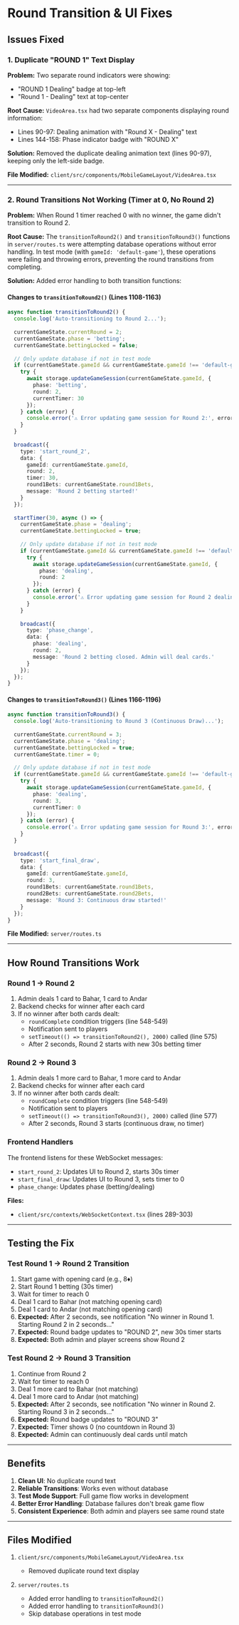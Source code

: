 # Round Transition & UI Fixes

## Issues Fixed

### 1. Duplicate "ROUND 1" Text Display
**Problem:** Two separate round indicators were showing:
- "ROUND 1 Dealing" badge at top-left
- "Round 1 - Dealing" text at top-center

**Root Cause:** `VideoArea.tsx` had two separate components displaying round information:
- Lines 90-97: Dealing animation with "Round X - Dealing" text
- Lines 144-158: Phase indicator badge with "ROUND X"

**Solution:** Removed the duplicate dealing animation text (lines 90-97), keeping only the left-side badge.

**File Modified:** `client/src/components/MobileGameLayout/VideoArea.tsx`

---

### 2. Round Transitions Not Working (Timer at 0, No Round 2)
**Problem:** When Round 1 timer reached 0 with no winner, the game didn't transition to Round 2.

**Root Cause:** The `transitionToRound2()` and `transitionToRound3()` functions in `server/routes.ts` were attempting database operations without error handling. In test mode (with `gameId: 'default-game'`), these operations were failing and throwing errors, preventing the round transitions from completing.

**Solution:** Added error handling to both transition functions:

#### Changes to `transitionToRound2()` (Lines 1108-1163)
```typescript
async function transitionToRound2() {
  console.log('Auto-transitioning to Round 2...');
  
  currentGameState.currentRound = 2;
  currentGameState.phase = 'betting';
  currentGameState.bettingLocked = false;
  
  // Only update database if not in test mode
  if (currentGameState.gameId && currentGameState.gameId !== 'default-game') {
    try {
      await storage.updateGameSession(currentGameState.gameId, {
        phase: 'betting',
        round: 2,
        currentTimer: 30
      });
    } catch (error) {
      console.error('⚠️ Error updating game session for Round 2:', error);
    }
  }
  
  broadcast({
    type: 'start_round_2',
    data: {
      gameId: currentGameState.gameId,
      round: 2,
      timer: 30,
      round1Bets: currentGameState.round1Bets,
      message: 'Round 2 betting started!'
    }
  });
  
  startTimer(30, async () => {
    currentGameState.phase = 'dealing';
    currentGameState.bettingLocked = true;
    
    // Only update database if not in test mode
    if (currentGameState.gameId && currentGameState.gameId !== 'default-game') {
      try {
        await storage.updateGameSession(currentGameState.gameId, {
          phase: 'dealing',
          round: 2
        });
      } catch (error) {
        console.error('⚠️ Error updating game session for Round 2 dealing:', error);
      }
    }
    
    broadcast({
      type: 'phase_change',
      data: { 
        phase: 'dealing', 
        round: 2,
        message: 'Round 2 betting closed. Admin will deal cards.' 
      }
    });
  });
}
```

#### Changes to `transitionToRound3()` (Lines 1166-1196)
```typescript
async function transitionToRound3() {
  console.log('Auto-transitioning to Round 3 (Continuous Draw)...');
  
  currentGameState.currentRound = 3;
  currentGameState.phase = 'dealing';
  currentGameState.bettingLocked = true;
  currentGameState.timer = 0;
  
  // Only update database if not in test mode
  if (currentGameState.gameId && currentGameState.gameId !== 'default-game') {
    try {
      await storage.updateGameSession(currentGameState.gameId, {
        phase: 'dealing',
        round: 3,
        currentTimer: 0
      });
    } catch (error) {
      console.error('⚠️ Error updating game session for Round 3:', error);
    }
  }
  
  broadcast({
    type: 'start_final_draw',
    data: {
      gameId: currentGameState.gameId,
      round: 3,
      round1Bets: currentGameState.round1Bets,
      round2Bets: currentGameState.round2Bets,
      message: 'Round 3: Continuous draw started!'
    }
  });
}
```

**File Modified:** `server/routes.ts`

---

## How Round Transitions Work

### Round 1 → Round 2
1. Admin deals 1 card to Bahar, 1 card to Andar
2. Backend checks for winner after each card
3. If no winner after both cards dealt:
   - `roundComplete` condition triggers (line 548-549)
   - Notification sent to players
   - `setTimeout(() => transitionToRound2(), 2000)` called (line 575)
   - After 2 seconds, Round 2 starts with new 30s betting timer

### Round 2 → Round 3
1. Admin deals 1 more card to Bahar, 1 more card to Andar
2. Backend checks for winner after each card
3. If no winner after both cards dealt:
   - `roundComplete` condition triggers (line 548-549)
   - Notification sent to players
   - `setTimeout(() => transitionToRound3(), 2000)` called (line 577)
   - After 2 seconds, Round 3 starts (continuous draw, no timer)

### Frontend Handlers
The frontend listens for these WebSocket messages:
- `start_round_2`: Updates UI to Round 2, starts 30s timer
- `start_final_draw`: Updates UI to Round 3, sets timer to 0
- `phase_change`: Updates phase (betting/dealing)

**Files:** 
- `client/src/contexts/WebSocketContext.tsx` (lines 289-303)

---

## Testing the Fix

### Test Round 1 → Round 2 Transition
1. Start game with opening card (e.g., 8♦)
2. Start Round 1 betting (30s timer)
3. Wait for timer to reach 0
4. Deal 1 card to Bahar (not matching opening card)
5. Deal 1 card to Andar (not matching opening card)
6. **Expected:** After 2 seconds, see notification "No winner in Round 1. Starting Round 2 in 2 seconds..."
7. **Expected:** Round badge updates to "ROUND 2", new 30s timer starts
8. **Expected:** Both admin and player screens show Round 2

### Test Round 2 → Round 3 Transition
1. Continue from Round 2
2. Wait for timer to reach 0
3. Deal 1 more card to Bahar (not matching)
4. Deal 1 more card to Andar (not matching)
5. **Expected:** After 2 seconds, see notification "No winner in Round 2. Starting Round 3 in 2 seconds..."
6. **Expected:** Round badge updates to "ROUND 3"
7. **Expected:** Timer shows 0 (no countdown in Round 3)
8. **Expected:** Admin can continuously deal cards until match

---

## Benefits

1. **Clean UI**: No duplicate round text
2. **Reliable Transitions**: Works even without database
3. **Test Mode Support**: Full game flow works in development
4. **Better Error Handling**: Database failures don't break game flow
5. **Consistent Experience**: Both admin and players see same round state

---

## Files Modified

1. `client/src/components/MobileGameLayout/VideoArea.tsx`
   - Removed duplicate round text display

2. `server/routes.ts`
   - Added error handling to `transitionToRound2()`
   - Added error handling to `transitionToRound3()`
   - Skip database operations in test mode

